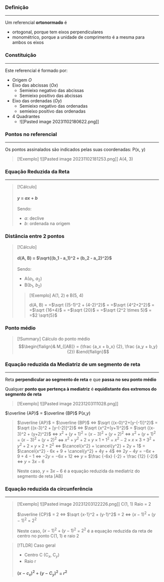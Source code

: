 ### Definição
---
Um referencial **ortonormado** é
- ortogonal, porque tem eixos perpendiculares
- monométrico, porque a unidade de comprimento é a mesma para ambos os eixos
### Constituição
---
Este referencial é formado por:
- Origem $O$
- Eixo das abcissas ($Ox$)
	- Semieixo negativo das abcissas
	- Semieixo positivo das abcissas
- Eixo das ordenadas ($Oy$)
	- Semieixo negativo das ordenadas
	- semieixo positivo das ordenadas
- 4 Quadrantes
	- ![[Pasted image 20231102180622.png]]

### Pontos no referencial
---
Os pontos assinalados são indicados pelas suas coordenadas: P(x, y)

>[!Exemplo]
>![[Pasted image 20231102181253.png]]
>A(4, 3)

### Equação Reduzida da Reta
---
>[!Cálculo]
>#### $y$ = $ax + b$
>
>Sendo:
>- $a$: declive
>- $b$: ordenada na origem

### Distância entre 2 pontos
>[!Cálculo]
>#### d(A, B) = $\sqrt{(b_1 - a_1)^2 + (b_2 - a_2)^2}$
>
>Sendo:
>- A($a_1$, $a_2$)
>- B($b_1$, $b_2$)
> >[!Exemplo]
> >A(1, 2) e B(5, 4)
> >
> >d(A, B) =
> >=$\sqrt {(5-1)^2 + (4-2)^2}$ =
> >=$\sqrt {4^2+2^2}$ =
> >=$\sqrt {16+4}$ =
> >=$\sqrt {20}$ =
> >=$\sqrt {2^2 \times 5}$ =
> >=$2 \sqrt{5}$

### Ponto médio
>[!Summary] Cálculo do ponto médio
>$$\begin{flalign}& M_{[AB]} = (\frac {a_x + b_x} {2}, \frac {a_y + b_y} {2}) &\end{flalign}$$

### Equação reduzida da Mediatriz de um segmento de reta
---
Reta **perpendicular ao segmento de reta** e que **passa no seu ponto médio**

Qualquer **ponto que pertença à mediatriz** é **equidistante dos extremos do segmento de reta**
>[!Exemplo] 
>![[Pasted image 20231203111028.png]]
>
$\overline {AP}$ = $\overline {BP}$   P($x$,$y$)
>
>$\overline {AP}$ = $\overline {BP}$ 
>$\iff$ $\sqrt {(x-0)^2+[y-(-1)]^2}$ = $\sqrt {(x-3)^2 + [y-(-2)]^2}$ 
>$\iff$ $\sqrt {x^2+(y+1)^2}$ = $\sqrt {(x-3)^2 + (y+2)^2}$ 
>$\iff$ $x^2+(y+1)^2$ = $(x-3)^2 + (y+2)^2$ 
>$\iff$ $x^2+(y+1)^2$ = $(x-3)^2 + (y+2)^2$ 
>$\iff$ $x^2 + y^2 + 2 \times y \times 1 + 1^2$ = $x^2 - 2 \times x \times 3 + 3^2 + y^2 + 2 \times y \times 2 + 2^2$
>$\iff$ $\cancel{x^2} + \cancel{y^2} + 2y + 1$ = $\cancel{x^2} - 6x + 9 + \cancel{y^2} + 4y + 4$
>$\iff$ $2y - 4y$ = $-6x + 9 + 4 - 1$
>$\iff$ $-2y$ = $- 6x + 12$
>$\iff$ $y$ = $\frac {-6x} {-2} + \frac {12} {-2}$
>$\iff$ $y$ = $3x  - 6$
>
>Neste caso, $y$ = $3x  - 6$ é a equação reduzida da mediatriz do segmento de reta [AB]

### Equação reduzida da circunferência
---
>[!Exemplo]
>![[Pasted image 20231203122226.png]]
>C(1, 1)
>Raio = 2
>
>$\overline {CP}$ = $2$
>$\iff$ $\sqrt {x-1}^2 + (y-1)^2$ = $2$
>$\iff$ $(x-1)^2 + (y-1)^2$ = $2^2$
>
>Neste caso, $(x-1)^2 + (y-1)^2$ = $2^2$ é a equação reduzida da reta de centro no ponto C(1, 1) e raio 2

>[!TLDR] Caso geral
>- Centro C (C$_x$, C$_y$)
>- Raio r
>
>#### $(x-c_x)^2+(y-C_y)^2$ = $r^2$










